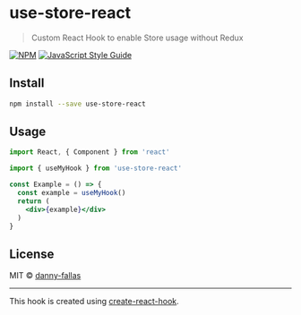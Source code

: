# use-store-react

> Custom React Hook to enable Store usage without Redux

[![NPM](https://img.shields.io/npm/v/use-store-react.svg)](https://www.npmjs.com/package/use-store-react) [![JavaScript Style Guide](https://img.shields.io/badge/code_style-standard-brightgreen.svg)](https://standardjs.com)

## Install

```bash
npm install --save use-store-react
```

## Usage

```jsx
import React, { Component } from 'react'

import { useMyHook } from 'use-store-react'

const Example = () => {
  const example = useMyHook()
  return (
    <div>{example}</div>
  )
}
```

## License

MIT © [danny-fallas](https://github.com/danny-fallas)

---

This hook is created using [create-react-hook](https://github.com/hermanya/create-react-hook).
